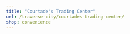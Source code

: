 ```yaml
---
title: "Courtade's Trading Center"
url: /traverse-city/courtades-trading-center/
shop: convenience
---
```

